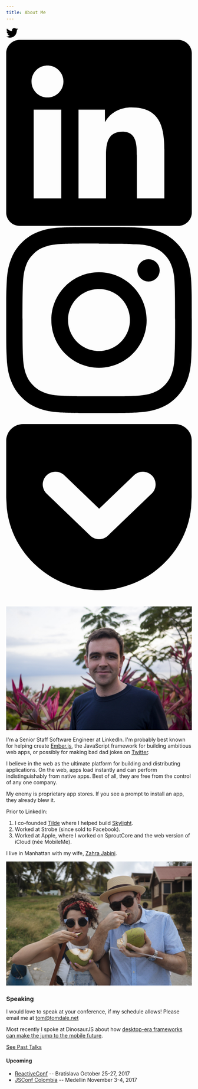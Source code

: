 ```yaml
---
title: About Me
---
```


<div class="social">
  <a href="https://twitter.com/tomdale">
    <svg width=32 height=32 viewBox="0 0 16 16" xmlns="http://www.w3.org/2000/svg" fill-rule="evenodd" clip-rule="evenodd" stroke-linejoin="round" stroke-miterlimit="1.414"><path d="M16 3.038c-.59.26-1.22.437-1.885.517.677-.407 1.198-1.05 1.443-1.816-.634.37-1.337.64-2.085.79-.598-.64-1.45-1.04-2.396-1.04-1.812 0-3.282 1.47-3.282 3.28 0 .26.03.51.085.75-2.728-.13-5.147-1.44-6.766-3.42C.83 2.58.67 3.14.67 3.75c0 1.14.58 2.143 1.46 2.732-.538-.017-1.045-.165-1.487-.41v.04c0 1.59 1.13 2.918 2.633 3.22-.276.074-.566.114-.865.114-.21 0-.41-.02-.61-.058.42 1.304 1.63 2.253 3.07 2.28-1.12.88-2.54 1.404-4.07 1.404-.26 0-.52-.015-.78-.045 1.46.93 3.18 1.474 5.04 1.474 6.04 0 9.34-5 9.34-9.33 0-.14 0-.28-.01-.42.64-.46 1.2-1.04 1.64-1.7z" fill-rule="nonzero"/></svg>
  </a>
  <a href="https://www.linkedin.com/in/tommothereffindale/">
    <svg viewBox="0 0 16 16" xmlns="http://www.w3.org/2000/svg" fill-rule="evenodd" clip-rule="evenodd" stroke-linejoin="round" stroke-miterlimit="1.414"><path d="M13.632 13.635h-2.37V9.922c0-.886-.018-2.025-1.234-2.025-1.235 0-1.424.964-1.424 1.96v3.778h-2.37V6H8.51v1.04h.03c.318-.6 1.092-1.233 2.247-1.233 2.4 0 2.845 1.58 2.845 3.637v4.188zM3.558 4.955c-.762 0-1.376-.617-1.376-1.377 0-.758.614-1.375 1.376-1.375.76 0 1.376.617 1.376 1.375 0 .76-.617 1.377-1.376 1.377zm1.188 8.68H2.37V6h2.376v7.635zM14.816 0H1.18C.528 0 0 .516 0 1.153v13.694C0 15.484.528 16 1.18 16h13.635c.652 0 1.185-.516 1.185-1.153V1.153C16 .516 15.467 0 14.815 0z" fill-rule="nonzero"/></svg>
  </a>
  <a href="https://www.instagram.com/tomdale/">
    <svg viewBox="0 0 16 16" xmlns="http://www.w3.org/2000/svg" fill-rule="evenodd" clip-rule="evenodd" stroke-linejoin="round" stroke-miterlimit="1.414"><path d="M8 0C5.827 0 5.555.01 4.702.048 3.85.088 3.27.222 2.76.42c-.526.204-.973.478-1.417.923-.445.444-.72.89-.923 1.417-.198.51-.333 1.09-.372 1.942C.008 5.555 0 5.827 0 8s.01 2.445.048 3.298c.04.852.174 1.433.372 1.942.204.526.478.973.923 1.417.444.445.89.72 1.417.923.51.198 1.09.333 1.942.372.853.04 1.125.048 3.298.048s2.445-.01 3.298-.048c.852-.04 1.433-.174 1.942-.372.526-.204.973-.478 1.417-.923.445-.444.72-.89.923-1.417.198-.51.333-1.09.372-1.942.04-.853.048-1.125.048-3.298s-.01-2.445-.048-3.298c-.04-.852-.174-1.433-.372-1.942-.204-.526-.478-.973-.923-1.417-.444-.445-.89-.72-1.417-.923-.51-.198-1.09-.333-1.942-.372C10.445.008 10.173 0 8 0zm0 1.44c2.136 0 2.39.01 3.233.048.78.036 1.203.166 1.485.276.374.145.64.318.92.598.28.28.453.546.598.92.11.282.24.705.276 1.485.038.844.047 1.097.047 3.233s-.01 2.39-.05 3.233c-.04.78-.17 1.203-.28 1.485-.15.374-.32.64-.6.92-.28.28-.55.453-.92.598-.28.11-.71.24-1.49.276-.85.038-1.1.047-3.24.047s-2.39-.01-3.24-.05c-.78-.04-1.21-.17-1.49-.28-.38-.15-.64-.32-.92-.6-.28-.28-.46-.55-.6-.92-.11-.28-.24-.71-.28-1.49-.03-.84-.04-1.1-.04-3.23s.01-2.39.04-3.24c.04-.78.17-1.21.28-1.49.14-.38.32-.64.6-.92.28-.28.54-.46.92-.6.28-.11.7-.24 1.48-.28.85-.03 1.1-.04 3.24-.04zm0 2.452c-2.27 0-4.108 1.84-4.108 4.108 0 2.27 1.84 4.108 4.108 4.108 2.27 0 4.108-1.84 4.108-4.108 0-2.27-1.84-4.108-4.108-4.108zm0 6.775c-1.473 0-2.667-1.194-2.667-2.667 0-1.473 1.194-2.667 2.667-2.667 1.473 0 2.667 1.194 2.667 2.667 0 1.473-1.194 2.667-2.667 2.667zm5.23-6.937c0 .53-.43.96-.96.96s-.96-.43-.96-.96.43-.96.96-.96.96.43.96.96z"/></svg>
  </a>
  <a href="https://getpocket.com/@tomdale">
    <svg viewBox="0 0 16 16" xmlns="http://www.w3.org/2000/svg" fill-rule="evenodd" clip-rule="evenodd" stroke-linejoin="round" stroke-miterlimit="1.414"><path d="M12.533 6.84L8.77 10.45c-.213.204-.486.306-.76.306-.273 0-.547-.102-.76-.306L3.488 6.84c-.437-.418-.45-1.113-.032-1.55.42-.438 1.114-.452 1.55-.033l3.005 2.88 3.01-2.88c.44-.42 1.13-.405 1.55.032.42.43.41 1.13-.03 1.55zm3.388-5.028c-.2-.572-.75-.956-1.36-.956H1.45c-.6 0-1.144.376-1.357.936-.063.166-.095.34-.095.515v4.828l.055.96c.232 2.184 1.365 4.092 3.12 5.423.03.024.063.047.095.07l.02.015c.94.687 1.992 1.152 3.128 1.382.524.105 1.06.16 1.592.16.492 0 .986-.046 1.472-.136.058-.02.116-.03.175-.04.016 0 .033-.01.05-.02 1.088-.24 2.098-.69 3.004-1.35l.02-.02.09-.07c1.75-1.33 2.88-3.24 3.12-5.43l.05-.96V2.3c0-.167-.02-.333-.08-.495z" fill-rule="nonzero"/></svg>
  </a>
</div>

![Photo of Tom](tom-lo.jpg)

I'm a Senior Staff Software Engineer at LinkedIn. I'm probably best known for
helping create [Ember.js](https://www.emberjs.com), the JavaScript framework for
building ambitious web apps, or possibly for making bad dad jokes on [Twitter](https://twitter.com/tomdale).

I believe in the web as the ultimate platform for building and distributing
applications. On the web, apps load instantly and can perform
indistinguishably from native apps. Best of all, they are free from the control
of any one company.

My enemy is proprietary app stores. If you see a prompt to install an app, they already blew it.

Prior to LinkedIn:

1. I co-founded [Tilde](https://tilde.io) where I helped build
   [Skylight](https://www.skylight.io/).
2. Worked at Strobe (since sold to Facebook).
3. Worked at Apple, where I worked on SproutCore and the web version of iCloud
   (née MobileMe).

I live in Manhattan with my wife, [Zahra Jabini](https://www.zahraism.com).

![Tom and Zahra](tom-and-zeejab-lo.jpg)

### Speaking

I would love to speak at your conference, if my schedule allows! Please email me at <a href="mailto:tom@tomdale.net">tom@tomdale.net</a>

Most recently I spoke at DinosaurJS about how [desktop-era frameworks can make the jump to the mobile future](https://www.youtube.com/watch?v=SdoLotbWcWI).

[See Past Talks](/talks/)

#### Upcoming

* [ReactiveConf](https://reactiveconf.com/) -- Bratislava October 25-27, 2017
* [JSConf Colombia](https://jsconf.co/) -- Medellin November 3-4, 2017
